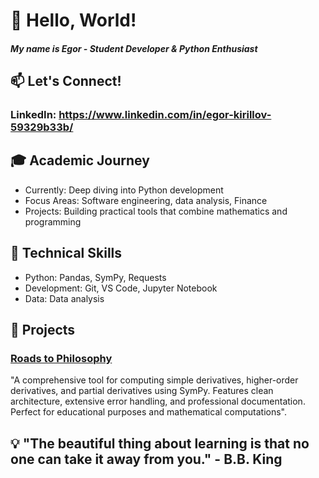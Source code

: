# 👋 Hello, World!

##### My name is Egor - Student Developer & Python Enthusiast

## 📫 Let's Connect!
### LinkedIn: https://www.linkedin.com/in/egor-kirillov-59329b33b/

## 🎓 Academic Journey
- Currently: Deep diving into Python development
- Focus Areas: Software engineering, data analysis, Finance
- Projects: Building practical tools that combine mathematics and programming

## 🔧 Technical Skills
- Python: Pandas, SymPy, Requests
- Development: Git, VS Code, Jupyter Notebook
- Data: Data analysis

## 🚀 Projects

### [Roads to Philosophy](https://github.com/ВАШ_USERNAME/roads-to-philosophy)
"A comprehensive tool for computing simple derivatives, higher-order derivatives, and partial derivatives using SymPy. Features clean architecture, extensive error handling, and professional documentation. Perfect for educational purposes and mathematical computations".

## <div align="center">
## 💡 "The beautiful thing about learning is that no one can take it away from you." - B.B. King
## </div>
